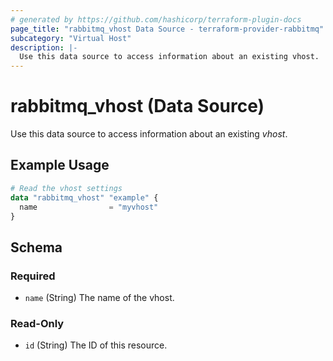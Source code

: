 ```yaml
---
# generated by https://github.com/hashicorp/terraform-plugin-docs
page_title: "rabbitmq_vhost Data Source - terraform-provider-rabbitmq"
subcategory: "Virtual Host"
description: |-
  Use this data source to access information about an existing vhost.
---
```


# rabbitmq_vhost (Data Source)

Use this data source to access information about an existing _vhost_.

## Example Usage

```terraform
# Read the vhost settings
data "rabbitmq_vhost" "example" {
  name                = "myvhost"
}
```

<!-- schema generated by tfplugindocs -->
## Schema

### Required

- `name` (String) The name of the vhost.

### Read-Only

- `id` (String) The ID of this resource.
